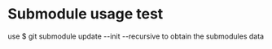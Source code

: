 # Submodule usage test
use 
$ git submodule update --init --recursive 
to obtain the submodules data
